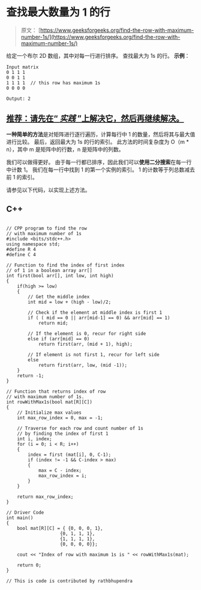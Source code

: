 # 查找最大数量为 1 的行

> 原文： [https://www.geeksforgeeks.org/find-the-row-with-maximum-number-1s/](https://www.geeksforgeeks.org/find-the-row-with-maximum-number-1s/)

给定一个布尔 2D 数组，其中对每一行进行排序。 查找最大为 1s 的行。
**示例**：

```
Input matrix
0 1 1 1
0 0 1 1
1 1 1 1  // this row has maximum 1s
0 0 0 0

Output: 2

```

## [推荐：请先在“ ***实践*** ”上解决它，然后再继续解决。](https://practice.geeksforgeeks.org/problems/row-with-max-1s/0)

**一种简单的方法**是对矩阵进行逐行遍历，计算每行中 1 的数量，然后将其与最大值进行比较。 最后，返回最大为 1s 的行的索引。 此方法的时间复杂度为 O（m * n），其中 m 是矩阵中的行数，n 是矩阵中的列数。

我们可以做得更好。 由于每一行都已排序，因此我们可以**使用二分搜索**在每一行中计数 1。 我们在每一行中找到 1 的第一个实例的索引。 1 的计数等于列总数减去前 1 的索引。

请参见以下代码，以实现上述方法。

## C++ 

```

// CPP program to find the row  
// with maximum number of 1s  
#include <bits/stdc++.h> 
using namespace std; 
#define R 4  
#define C 4  

// Function to find the index of first index  
// of 1 in a boolean array arr[]  
int first(bool arr[], int low, int high)  
{  
    if(high >= low)  
    {  
        // Get the middle index  
        int mid = low + (high - low)/2;  

        // Check if the element at middle index is first 1  
        if ( ( mid == 0 || arr[mid-1] == 0) && arr[mid] == 1)  
            return mid;  

        // If the element is 0, recur for right side  
        else if (arr[mid] == 0)  
            return first(arr, (mid + 1), high);  

        // If element is not first 1, recur for left side  
        else
            return first(arr, low, (mid -1));  
    }  
    return -1;  
}  

// Function that returns index of row  
// with maximum number of 1s.  
int rowWithMax1s(bool mat[R][C])  
{  
    // Initialize max values  
    int max_row_index = 0, max = -1;  

    // Traverse for each row and count number of 1s  
    // by finding the index of first 1  
    int i, index;  
    for (i = 0; i < R; i++)  
    {  
        index = first (mat[i], 0, C-1);  
        if (index != -1 && C-index > max)  
        {  
            max = C - index;  
            max_row_index = i;  
        }  
    }  

    return max_row_index;  
}  

// Driver Code  
int main()  
{  
    bool mat[R][C] = { {0, 0, 0, 1},  
                    {0, 1, 1, 1},  
                    {1, 1, 1, 1},  
                    {0, 0, 0, 0}};  

    cout << "Index of row with maximum 1s is " << rowWithMax1s(mat);  

    return 0;  
}  

// This is code is contributed by rathbhupendra 

```